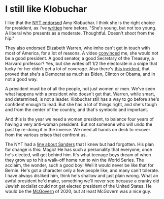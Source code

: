 # I still like Klobuchar
I like that the <a href="https://www.nytimes.com/interactive/2020/01/19/opinion/amy-klobuchar-elizabeth-warren-nytimes-endorsement.html">NYT endorsed</a> Amy Klobuchar. I think she is the right choice for president, as I've <a href="http://scripting.com/2018/11/23/205133.html">written</a> here before. "She's young, but not too young. A liberal who presents as a moderate. Thoughtful. Doesn't shoot from the hip."

They also endorsed Elizabeth Warren, who imho can't get in touch with most of America, for a lot of reasons. A video <a href="http://scripting.com/2019/11/05/212459.html">convinced</a> me, she would not be a good president. A good senator, a good Secretary of the Treasury, a Harvard professor? Yes, but she writes off 1/2 the electorate in a snipe that lucky for her didn't get a lot of coverage. Also there's <a href="http://scripting.com/liveblog/users/davewiner/2016/02/18/1034.html">this incident</a>, that proved that she's a Democrat as much as Biden, Clinton or Obama, and in not a good way. 

A president must be of all the people, not just women or men. We've seen what happens with a president who doesn't get that. Warren, while smart, and determined, is not a leader. Klobuchar still has a way to go before she's confident enough to lead. But she has a lot of things right, and she's tough and from the center of the country, and that's symbolic and important. 

And this is the year we need a woman president, to balance four years of having a very anti-woman president. But not someone who will undo the past by re-doing it in the inverse. We need all hands on deck to recover from the various crises that confront us. 

The NYT had a <a href="http://scripting.com/images/2020/01/20/nytOnSanders.png">line about Sanders</a> that I knew but had forgotten. His plan for change is this: Magic! He has such a personality that everyone, once he's elected, will get behind him. It's what teenage boys dream of when they grow up to hit a walk-off home run to win the World Series. The acclaim, the wonder, such a good boy! Well it would never be like that for Bernie. He's got a character only a few people like, and many can't tolerate. I have always disliked him, think he's shallow and just plain wrong. What an awful president he'd make, something we'll never see because a cranky old Jewish socialist could not get elected president of the United States. He would be the <a href="https://en.wikipedia.org/wiki/George_McGovern">McGovern</a> of 2020, but at least McGovern was a nice guy.

